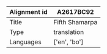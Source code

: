 |Alignment id | A2617BC92
| --- | --- 
|Title | Fifth Shamarpa 
|Type | translation
|Languages | ['en', 'bo']